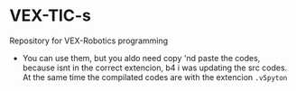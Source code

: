 # VEX-TIC-s
Repository for VEX-Robotics programming 

- You can use them, but you aldo need copy 'nd paste the codes, because isnt in the correct extencion, b4 i was updating the src codes. At the same time the compilated codes are with the extencion `.v5pyton`
